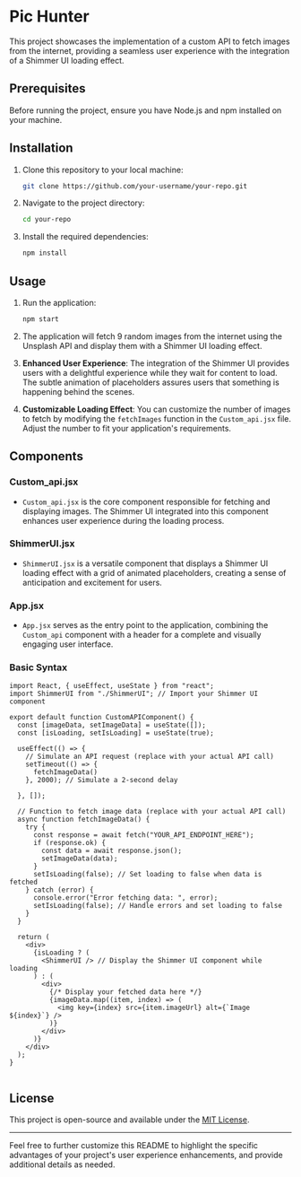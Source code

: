 # Pic Hunter

This project showcases the implementation of a custom API to fetch images from the internet, providing a seamless user experience with the integration of a Shimmer UI loading effect.

## Prerequisites

Before running the project, ensure you have Node.js and npm installed on your machine.

## Installation

1. Clone this repository to your local machine:

   ```bash
   git clone https://github.com/your-username/your-repo.git
   ```

2. Navigate to the project directory:

   ```bash
   cd your-repo
   ```

3. Install the required dependencies:

   ```bash
   npm install
   ```

## Usage

1. Run the application:

   ```bash
   npm start
   ```

2. The application will fetch 9 random images from the internet using the Unsplash API and display them with a Shimmer UI loading effect.

3. **Enhanced User Experience**: The integration of the Shimmer UI provides users with a delightful experience while they wait for content to load. The subtle animation of placeholders assures users that something is happening behind the scenes.

4. **Customizable Loading Effect**: You can customize the number of images to fetch by modifying the `fetchImages` function in the `Custom_api.jsx` file. Adjust the number to fit your application's requirements.

## Components

### Custom_api.jsx

- `Custom_api.jsx` is the core component responsible for fetching and displaying images. The Shimmer UI integrated into this component enhances user experience during the loading process.

### ShimmerUI.jsx

- `ShimmerUI.jsx` is a versatile component that displays a Shimmer UI loading effect with a grid of animated placeholders, creating a sense of anticipation and excitement for users.

### App.jsx

- `App.jsx` serves as the entry point to the application, combining the `Custom_api` component with a header for a complete and visually engaging user interface.

### Basic Syntax
```
import React, { useEffect, useState } from "react";
import ShimmerUI from "./ShimmerUI"; // Import your Shimmer UI component

export default function CustomAPIComponent() {
  const [imageData, setImageData] = useState([]);
  const [isLoading, setIsLoading] = useState(true);

  useEffect(() => {
    // Simulate an API request (replace with your actual API call)
    setTimeout(() => {
      fetchImageData()
    }, 2000); // Simulate a 2-second delay

  }, []);

  // Function to fetch image data (replace with your actual API call)
  async function fetchImageData() {
    try {
      const response = await fetch("YOUR_API_ENDPOINT_HERE");
      if (response.ok) {
        const data = await response.json();
        setImageData(data);
      }
      setIsLoading(false); // Set loading to false when data is fetched
    } catch (error) {
      console.error("Error fetching data: ", error);
      setIsLoading(false); // Handle errors and set loading to false
    }
  }

  return (
    <div>
      {isLoading ? (
        <ShimmerUI /> // Display the Shimmer UI component while loading
      ) : (
        <div>
          {/* Display your fetched data here */}
          {imageData.map((item, index) => (
            <img key={index} src={item.imageUrl} alt={`Image ${index}`} />
          )}
        </div>
      )}
    </div>
  );
}


```


## License

This project is open-source and available under the [MIT License](LICENSE).

---

Feel free to further customize this README to highlight the specific advantages of your project's user experience enhancements, and provide additional details as needed.
